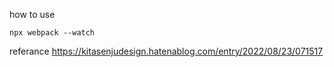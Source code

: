 
how to use

```
npx webpack --watch
```

referance https://kitasenjudesign.hatenablog.com/entry/2022/08/23/071517
